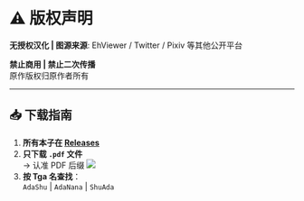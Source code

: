 # ⚠️ 版权声明
**无授权汉化 | 图源来源**: EhViewer / Twitter / Pixiv  等其他公开平台

**禁止商用 | 禁止二次传播**  
原作版权归原作者所有

---

## 📥 下载指南
1. **所有本子在 [Releases](https://github.com/你的用户名/仓库名/releases)**
2. **只下载 `.pdf` 文件**  
   → 认准 PDF 后缀 ![](https://img.icons8.com/ios/50/pdf.png)
3. **按 Tga 名查找**：  
   `AdaShu` | `AdaNana` | `ShuAda`  
   

